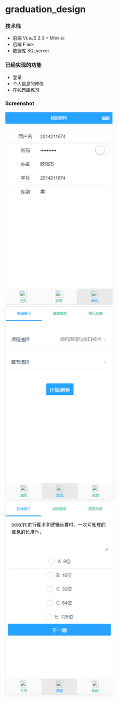 # graduation_design

### 技术栈

* 前端 VueJS 2.0 + Mint-ui
* 后端 Flask
* 数据库 SQLserver

### 已经实现的功能

* 登录
* 个人信息的修改
* 在线题库练习

### Screenshot
![个人信息](/image/个人信息.png)
![在线练习1](/image/在线练习1.png)
![在线练习2](/image/在线练习2.png)
